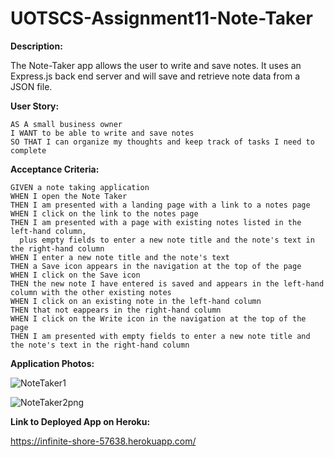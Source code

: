 # UOTSCS-Assignment11-Note-Taker

**Description:**

The Note-Taker app allows the user to write and save notes. It uses an Express.js back end server and will save and retrieve note data from a JSON file.

**User Story:**
```
AS A small business owner
I WANT to be able to write and save notes
SO THAT I can organize my thoughts and keep track of tasks I need to complete
```
**Acceptance Criteria:**
```
GIVEN a note taking application
WHEN I open the Note Taker
THEN I am presented with a landing page with a link to a notes page
WHEN I click on the link to the notes page
THEN I am presented with a page with existing notes listed in the left-hand column, 
  plus empty fields to enter a new note title and the note's text in the right-hand column
WHEN I enter a new note title and the note's text
THEN a Save icon appears in the navigation at the top of the page
WHEN I click on the Save icon
THEN the new note I have entered is saved and appears in the left-hand column with the other existing notes
WHEN I click on an existing note in the left-hand column
THEN that not eappears in the right-hand column
WHEN I click on the Write icon in the navigation at the top of the page
THEN I am presented with empty fields to enter a new note title and the note's text in the right-hand column
```
**Application Photos:**

![NoteTaker1](https://user-images.githubusercontent.com/85413293/142131903-21774cb5-01bf-42a7-80a5-42eab1ab388c.png)

![NoteTaker2png](https://user-images.githubusercontent.com/85413293/142131968-869f7476-9eba-489f-bc34-234db29b35a3.png)


**Link to Deployed App on Heroku:**

https://infinite-shore-57638.herokuapp.com/
